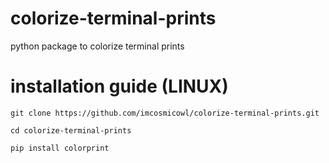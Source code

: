 # colorize-terminal-prints
python package to colorize terminal prints 

# installation guide (LINUX)
```
git clone https://github.com/imcosmicowl/colorize-terminal-prints.git
```
```
cd colorize-terminal-prints
```
```
pip install colorprint
```
